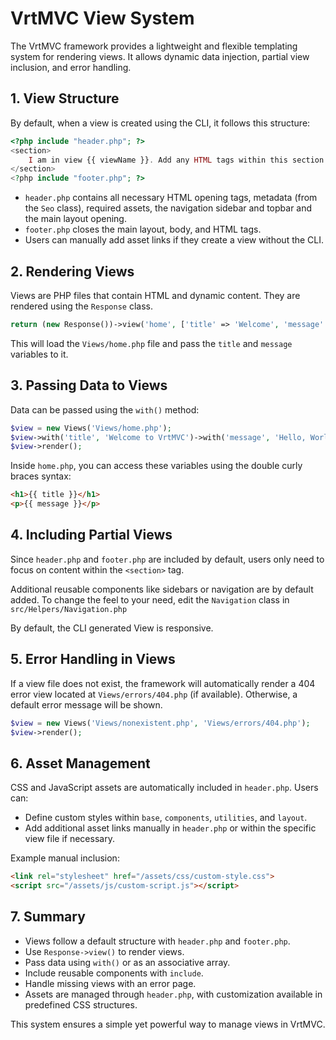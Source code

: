 # VrtMVC View System

The VrtMVC framework provides a lightweight and flexible templating system for rendering views. It allows dynamic data injection, partial view inclusion, and error handling.

## 1. View Structure
By default, when a view is created using the CLI, it follows this structure:

```php
<?php include "header.php"; ?>
<section>
    I am in view {{ viewName }}. Add any HTML tags within this section
</section>
<?php include "footer.php"; ?>
```

- `header.php` contains all necessary HTML opening tags, metadata (from the `Seo` class), required assets, the navigation sidebar and topbar and the main layout opening.
- `footer.php` closes the main layout, body, and HTML tags.
- Users can manually add asset links if they create a view without the CLI.

## 2. Rendering Views
Views are PHP files that contain HTML and dynamic content. They are rendered using the `Response` class.

```php
return (new Response())->view('home', ['title' => 'Welcome', 'message' => 'Hello, VrtMVC!']);
```

This will load the `Views/home.php` file and pass the `title` and `message` variables to it.

## 3. Passing Data to Views
Data can be passed using the `with()` method:

```php
$view = new Views('Views/home.php');
$view->with('title', 'Welcome to VrtMVC')->with('message', 'Hello, World!');
$view->render();
```

Inside `home.php`, you can access these variables using the double curly braces syntax:

```html
<h1>{{ title }}</h1>
<p>{{ message }}</p>
```

## 4. Including Partial Views
Since `header.php` and `footer.php` are included by default, users only need to focus on content within the `<section>` tag.

Additional reusable components like sidebars or navigation are by default added. To change the feel to your need, edit the `Navigation` class in `src/Helpers/Navigation.php`

By default, the CLI generated View is responsive.


## 5. Error Handling in Views
If a view file does not exist, the framework will automatically render a 404 error view located at `Views/errors/404.php` (if available). Otherwise, a default error message will be shown.

```php
$view = new Views('Views/nonexistent.php', 'Views/errors/404.php');
$view->render();
```

## 6. Asset Management
CSS and JavaScript assets are automatically included in `header.php`. Users can:
- Define custom styles within `base`, `components`, `utilities`, and `layout`.
- Add additional asset links manually in `header.php` or within the specific view file if necessary.

Example manual inclusion:

```html
<link rel="stylesheet" href="/assets/css/custom-style.css">
<script src="/assets/js/custom-script.js"></script>
```

## 7. Summary
- Views follow a default structure with `header.php` and `footer.php`.
- Use `Response->view()` to render views.
- Pass data using `with()` or as an associative array.
- Include reusable components with `include`.
- Handle missing views with an error page.
- Assets are managed through `header.php`, with customization available in predefined CSS structures.

This system ensures a simple yet powerful way to manage views in VrtMVC.

